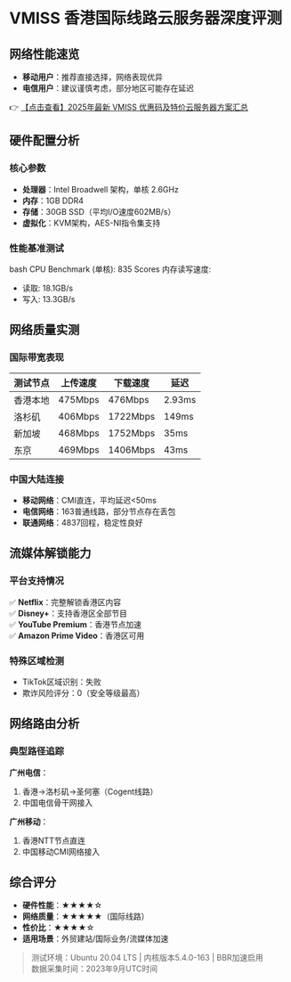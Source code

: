 # VMISS 香港国际线路云服务器深度评测

## 网络性能速览
- **移动用户**：推荐直接选择，网络表现优异
- **电信用户**：建议谨慎考虑，部分地区可能存在延迟

👉 [【点击查看】2025年最新 VMISS 优惠码及特价云服务器方案汇总](https://bit.ly/Vmiss)

## 硬件配置分析
### 核心参数
- **处理器**：Intel Broadwell 架构，单核 2.6GHz
- **内存**：1GB DDR4
- **存储**：30GB SSD（平均I/O速度602MB/s）
- **虚拟化**：KVM架构，AES-NI指令集支持

### 性能基准测试
bash
CPU Benchmark (单核): 835 Scores
内存读写速度:
- 读取: 18.1GB/s
- 写入: 13.3GB/s

## 网络质量实测
### 国际带宽表现
| 测试节点       | 上传速度    | 下载速度     | 延迟   |
|----------------|------------|-------------|--------|
| 香港本地       | 475Mbps    | 476Mbps     | 2.93ms |
| 洛杉矶         | 406Mbps    | 1722Mbps    | 149ms  |
| 新加坡         | 468Mbps    | 1752Mbps    | 35ms   |
| 东京           | 469Mbps    | 1406Mbps    | 43ms   |

### 中国大陆连接
- **移动网络**：CMI直连，平均延迟<50ms
- **电信网络**：163普通线路，部分节点存在丢包
- **联通网络**：4837回程，稳定性良好

## 流媒体解锁能力
### 平台支持情况
✅ **Netflix**：完整解锁香港区内容  
✅ **Disney+**：支持香港区全部节目  
✅ **YouTube Premium**：香港节点加速  
✅ **Amazon Prime Video**：香港区可用  

### 特殊区域检测
- TikTok区域识别：失败
- 欺诈风险评分：0（安全等级最高）

## 网络路由分析
### 典型路径追踪
**广州电信**：
1. 香港→洛杉矶→圣何塞（Cogent线路）
2. 中国电信骨干网接入

**广州移动**：
1. 香港NTT节点直连
2. 中国移动CMI网络接入

## 综合评分
- **硬件性能**：★★★★☆
- **网络质量**：★★★★★（国际线路）
- **性价比**：★★★★☆
- **适用场景**：外贸建站/国际业务/流媒体加速

> 测试环境：Ubuntu 20.04 LTS | 内核版本5.4.0-163 | BBR加速启用  
> 数据采集时间：2023年9月UTC时间